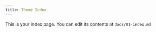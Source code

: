```yaml
---
title: Theme Index
---
```


This is your index page. You can edit its contents at `docs/01-index.md`
